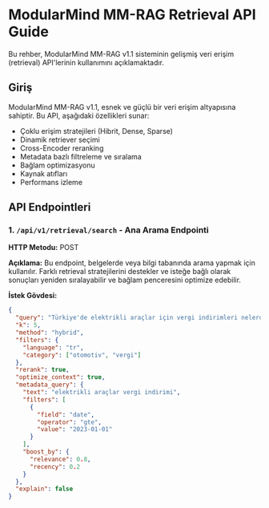 # ModularMind MM-RAG Retrieval API Guide

Bu rehber, ModularMind MM-RAG v1.1 sisteminin gelişmiş veri erişim (retrieval) API'lerinin kullanımını açıklamaktadır.

## Giriş

ModularMind MM-RAG v1.1, esnek ve güçlü bir veri erişim altyapısına sahiptir. Bu API, aşağıdaki özellikleri sunar:

- Çoklu erişim stratejileri (Hibrit, Dense, Sparse)
- Dinamik retriever seçimi
- Cross-Encoder reranking
- Metadata bazlı filtreleme ve sıralama
- Bağlam optimizasyonu
- Kaynak atıfları
- Performans izleme

## API Endpointleri

### 1. `/api/v1/retrieval/search` - Ana Arama Endpointi

**HTTP Metodu:** POST

**Açıklama:** Bu endpoint, belgelerde veya bilgi tabanında arama yapmak için kullanılır. Farklı retrieval stratejilerini destekler ve isteğe bağlı olarak sonuçları yeniden sıralayabilir ve bağlam penceresini optimize edebilir.

**İstek Gövdesi:**

```json
{
  "query": "Türkiye'de elektrikli araçlar için vergi indirimleri nelerdir?",
  "k": 5,
  "method": "hybrid",
  "filters": {
    "language": "tr",
    "category": ["otomotiv", "vergi"]
  },
  "rerank": true,
  "optimize_context": true,
  "metadata_query": {
    "text": "elektrikli araçlar vergi indirimi",
    "filters": [
      {
        "field": "date",
        "operator": "gte",
        "value": "2023-01-01"
      }
    ],
    "boost_by": {
      "relevance": 0.8,
      "recency": 0.2
    }
  },
  "explain": false
}